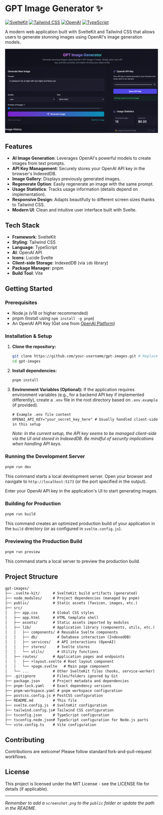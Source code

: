 # GPT Image Generator ✨

[![SvelteKit](https://img.shields.io/badge/SvelteKit-FF3E00?style=for-the-badge&logo=svelte&logoColor=white)](https://kit.svelte.dev/)
[![Tailwind CSS](https://img.shields.io/badge/Tailwind_CSS-38B2AC?style=for-the-badge&logo=tailwind-css&logoColor=white)](https://tailwindcss.com/)
[![OpenAI](https://img.shields.io/badge/OpenAI-412991?style=for-the-badge&logo=openai&logoColor=white)](https://openai.com/)
[![TypeScript](https://img.shields.io/badge/TypeScript-3178C6?style=for-the-badge&logo=typescript&logoColor=white)](https://www.typescriptlang.org/)

A modern web application built with SvelteKit and Tailwind CSS that allows users to generate stunning images using OpenAI's image generation models.

![Screenshot of the application](public/screenshot.png) <!-- Add a screenshot of your application here -->

## Features

*   **AI Image Generation**: Leverages OpenAI's powerful models to create images from text prompts.
*   **API Key Management**: Securely stores your OpenAI API key in the browser's IndexedDB.
*   **Image Gallery**: Displays previously generated images.
*   **Regenerate Option**: Easily regenerate an image with the same prompt.
*   **Usage Statistics**: Tracks usage information (details depend on implementation).
*   **Responsive Design**: Adapts beautifully to different screen sizes thanks to Tailwind CSS.
*   **Modern UI**: Clean and intuitive user interface built with Svelte.

## Tech Stack

*   **Framework**: SvelteKit
*   **Styling**: Tailwind CSS
*   **Language**: TypeScript
*   **AI**: OpenAI API
*   **Icons**: Lucide Svelte
*   **Client-side Storage**: IndexedDB (via `idb` library)
*   **Package Manager**: pnpm
*   **Build Tool**: Vite

## Getting Started

### Prerequisites

*   Node.js (v18 or higher recommended)
*   pnpm (Install using `npm install -g pnpm`)
*   An OpenAI API Key (Get one from [OpenAI Platform](https://platform.openai.com/))

### Installation & Setup

1.  **Clone the repository:**
    ```bash
    git clone https://github.com/your-username/gpt-images.git # Replace with your repo URL
    cd gpt-images
    ```

2.  **Install dependencies:**
    ```bash
    pnpm install
    ```

3.  **Environment Variables (Optional):**
    If the application requires environment variables (e.g., for a backend API key if implemented differently), create a `.env` file in the root directory based on `.env.example` (if provided).
    ```
    # Example .env file content
    OPENAI_API_KEY="your_secret_key_here" # Usually handled client-side in this setup
    ```
    *Note: In the current setup, the API key seems to be managed client-side via the UI and stored in IndexedDB. Be mindful of security implications when handling API keys.*

### Running the Development Server

```bash
pnpm run dev
```

This command starts a local development server. Open your browser and navigate to `http://localhost:5173` (or the port specified in the output).

Enter your OpenAI API key in the application's UI to start generating images.

### Building for Production

```bash
pnpm run build
```

This command creates an optimized production build of your application in the `build` directory (or as configured in `svelte.config.js`).

### Previewing the Production Build

```bash
pnpm run preview
```

This command starts a local server to preview the production build.

## Project Structure

```
gpt-images/
├── .svelte-kit/      # SvelteKit build artifacts (generated)
├── node_modules/     # Project dependencies (managed by pnpm)
├── public/           # Static assets (favicon, images, etc.)
├── src/
│   ├── app.css       # Global CSS styles
│   ├── app.html      # HTML template shell
│   ├── assets/       # Static assets imported by modules
│   ├── lib/          # Application library (components, utils, etc.)
│   │   ├── components/ # Reusable Svelte components
│   │   ├── db/         # Database interaction (IndexedDB)
│   │   ├── services/   # API interactions (OpenAI)
│   │   ├── stores/     # Svelte stores
│   │   └── utils/      # Utility functions
│   ├── routes/       # Application pages and endpoints
│   │   ├── +layout.svelte # Root layout component
│   │   └── +page.svelte   # Main page component
│   └── ...           # Other SvelteKit files (hooks, service-worker)
├── .gitignore        # Files/folders ignored by Git
├── package.json      # Project metadata and dependencies
├── pnpm-lock.yaml    # Exact dependency versions
├── pnpm-workspace.yaml # pnpm workspace configuration
├── postcss.config.js # PostCSS configuration
├── README.md         # This file
├── svelte.config.js  # SvelteKit configuration
├── tailwind.config.js# Tailwind CSS configuration
├── tsconfig.json     # TypeScript configuration
├── tsconfig.node.json# TypeScript configuration for Node.js parts
└── vite.config.ts    # Vite configuration
```

## Contributing

Contributions are welcome! Please follow standard fork-and-pull-request workflows.

## License

This project is licensed under the MIT License - see the LICENSE file for details (if applicable).

---

*Remember to add a `screenshot.png` to the `public` folder or update the path in the README.*
